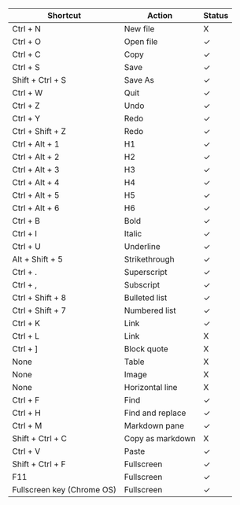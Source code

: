 | Shortcut | Action | Status |
| --- | --- | --- |
| Ctrl + N | New file | X |
| Ctrl + O | Open file | ✓ |
| Ctrl + C | Copy | ✓ |
| Ctrl + S | Save | ✓ |
| Shift + Ctrl + S | Save As | ✓ |
| Ctrl + W | Quit | ✓ |
| Ctrl + Z | Undo | ✓ |
| Ctrl + Y | Redo | ✓ |
| Ctrl + Shift + Z | Redo | ✓ |
| Ctrl + Alt + 1 | H1 | ✓ |
| Ctrl + Alt + 2 | H2 | ✓ |
| Ctrl + Alt + 3 | H3 | ✓ |
| Ctrl + Alt + 4 | H4 | ✓ |
| Ctrl + Alt + 5 | H5 | ✓ |
| Ctrl + Alt + 6 | H6 | ✓ |
| Ctrl + B | Bold | ✓ |
| Ctrl + I | Italic | ✓ |
| Ctrl + U | Underline | ✓ |
| Alt + Shift + 5 | Strikethrough | ✓ |
| Ctrl + . | Superscript | ✓ |
| Ctrl + , | Subscript | ✓ |
| Ctrl + Shift + 8 | Bulleted list | ✓ |
| Ctrl + Shift + 7 | Numbered list | ✓ |
| Ctrl + K | Link | ✓ |
| Ctrl + L | Link | X |
| Ctrl + ] | Block quote | X |
| None | Table | X |
| None | Image | X |
| None | Horizontal line | X |
| Ctrl + F | Find | ✓ |
| Ctrl + H | Find and replace | ✓ |
| Ctrl + M | Markdown pane | ✓ |
| Shift + Ctrl + C | Copy as markdown | X |
| Ctrl + V | Paste | ✓ |
| Shift + Ctrl + F | Fullscreen | ✓ |
| F11 | Fullscreen | ✓ |
| Fullscreen key (Chrome OS) | Fullscreen | ✓ |

